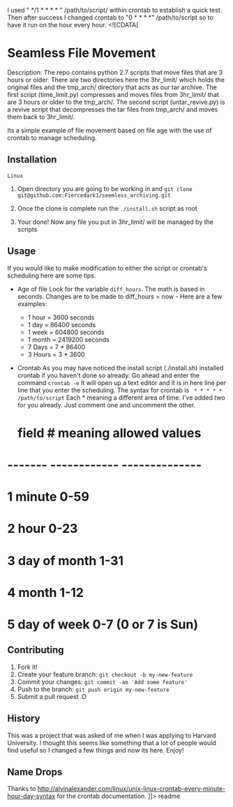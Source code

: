I used " */1 * * * * " /path/to/script/ within crontab to establish a quick test.
Then after success I changed crontab to "0 * * * *" /path/to/script so to have it run on the hour every hour.
<snippet>
  <content><![CDATA[
# Seamless File Movement
Description: The repo contains python 2.7 scripts that move files that are 3 hours or older. There are two directories here the 3hr_limit/ which holds the original files and the tmp_arch/ directory that acts as our tar archive.
The first script (time_limit.py) compresses and moves files from 3hr_limit/ that are 3 hours or older to the tmp_arch/. The second script (untar_revive.py) is a revive script that decompresses the tar files from tmp_arch/ and moves them back to 3hr_limit/.

Its a simple example of file movement based on file age with the use of crontab to manage scheduling.

## Installation
`Linux`
1. Open directory you are going to be working in and `git clone git@github.com:Fiercedark1/seemless_archiving.git`

2. Once the clone is complete run the `./install.sh` script as root

3. Your done! Now any file you put in 3hr_limit/ will be managed by the scripts

## Usage
If you would like to make modification to either the script or crontab's scheduling here are some tips.

- Age of file
Look for the variable `diff_hours`. The math is based in seconds. Changes are to be made to diff_hours = now - <insert time>
  Here are a few examples:
  - 1 hour  = 3600 seconds
  - 1 day   = 86400 seconds
  - 1 week  = 604800 seconds
  - 1 month = 2419200 seconds
  - 7 Days  = 7 * 86400
  - 3 Hours = 3 * 3600
- Crontab
As you may have noticed the install script (./install.sh) installed crontab if you haven't done so already.
Go ahead and enter the command `crontab -e`
It will open up a text editor and it is in here line per line that you enter the scheduling.
The syntax for crontab is ` * * * * * /path/to/script`
Each * meaning a different area of time. I've added two for you already. Just comment one and uncomment the other.

  # field #   meaning        allowed values
# -------   ------------   --------------
#    1      minute         0-59
#    2      hour           0-23
#    3      day of month   1-31
#    4      month          1-12
#    5      day of week    0-7 (0 or 7 is Sun)

## Contributing
1. Fork it!
2. Create your feature branch: `git checkout -b my-new-feature`
3. Commit your changes: `git commit -am 'Add some feature'`
4. Push to the branch: `git push origin my-new-feature`
5. Submit a pull request :D

## History
  This was a project that was asked of me when I was applying to Harvard University. I thought this seems like something that a lot of people would find useful so I changed a few things and now its here. Enjoy!

## Name Drops
 Thanks to http://alvinalexander.com/linux/unix-linux-crontab-every-minute-hour-day-syntax for the crontab documentation.
]]></content>
  <tabTrigger>readme</tabTrigger>
</snippet>
